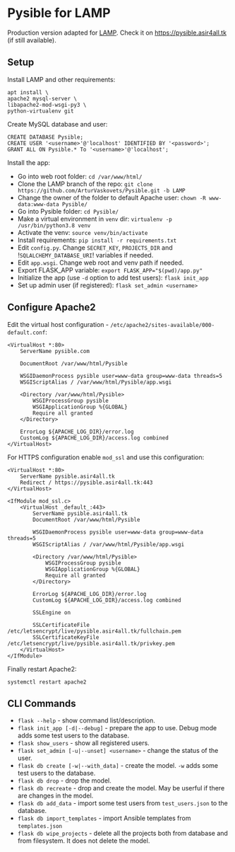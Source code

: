 # Pysible for LAMP

Production version adapted for [LAMP](https://es.wikipedia.org/wiki/LAMP). Check it on https://pysible.asir4all.tk (if still available).


## Setup
Install LAMP and other requirements: 
```
apt install \
apache2 mysql-server \
libapache2-mod-wsgi-py3 \
python-virtualenv git
```

Create MySQL database and user:
```
CREATE DATABASE Pysible;
CREATE USER '<username>'@'localhost' IDENTIFIED BY '<password>';
GRANT ALL ON Pysible.* To '<username>'@'localhost';
```

Install the app:
- Go into web root folder: ```cd /var/www/html/```
- Clone the LAMP branch of the repo: ```git clone https://github.com/ArturVaskovets/Pysible.git -b LAMP```
- Change the owner of the folder to default Apache user: ```chown -R www-data:www-data Pysible/```
- Go into Pysible folder: ```cd Pysible/```
- Make a virtual environment in ```venv``` dir: ```virtualenv -p /usr/bin/python3.8 venv```
- Activate the venv: ```source venv/bin/activate```
- Install requirements: ```pip install -r requirements.txt```
- Edit ```config.py```. Change ```SECRET_KEY```, ```PROJECTS_DIR``` and !```SQLALCHEMY_DATABASE_URI```! variables if needed.
- Edit ```app.wsgi```. Change web root and venv path if needed.
- Export FLASK_APP variable: ```export FLASK_APP="$(pwd)/app.py"```
- Initialize the app (use ```-d``` option to add test users): ```flask init_app```
- Set up admin user (if registered): ```flask set_admin <username>```


## Configure Apache2
Edit the virtual host configuration - ```/etc/apache2/sites-available/000-default.conf```:
```
<VirtualHost *:80>
	ServerName pysible.com

	DocumentRoot /var/www/html/Pysible

	WSGIDaemonProcess pysible user=www-data group=www-data threads=5
	WSGIScriptAlias / /var/www/html/Pysible/app.wsgi

	<Directory /var/www/html/Pysible>
		WSGIProcessGroup pysible
		WSGIApplicationGroup %{GLOBAL}
		Require all granted
	</Directory>

	ErrorLog ${APACHE_LOG_DIR}/error.log
	CustomLog ${APACHE_LOG_DIR}/access.log combined
</VirtualHost>
```
For HTTPS configuration enable ```mod_ssl``` and use this configuration:
```
<VirtualHost *:80>
	ServerName pysible.asir4all.tk
	Redirect / https://pysible.asir4all.tk:443
</VirtualHost>

<IfModule mod_ssl.c>
	<VirtualHost _default_:443>
		ServerName pysible.asir4all.tk
		DocumentRoot /var/www/html/Pysible

		WSGIDaemonProcess pysible user=www-data group=www-data threads=5
		WSGIScriptAlias / /var/www/html/Pysible/app.wsgi

		<Directory /var/www/html/Pysible>
			WSGIProcessGroup pysible
			WSGIApplicationGroup %{GLOBAL}
			Require all granted
		</Directory>

		ErrorLog ${APACHE_LOG_DIR}/error.log
		CustomLog ${APACHE_LOG_DIR}/access.log combined

		SSLEngine on

		SSLCertificateFile		/etc/letsencrypt/live/pysible.asir4all.tk/fullchain.pem
		SSLCertificateKeyFile	/etc/letsencrypt/live/pysible.asir4all.tk/privkey.pem
	</VirtualHost>
</IfModule>
```
Finally restart Apache2:
```
systemctl restart apache2
```


## CLI Commands
- ```flask --help``` - show command list/description.
- ```flask init_app [-d|--debug]``` - prepare the app to use. Debug mode adds some test users to the database.
- ```flask show_users``` - show all registered users.
- ```flask set_admin [-u|--unset] <username>``` - change the status of the user.
- ```flask db create [-w|--with_data]``` - create the model. ```-w``` adds some test users to the database.
- ```flask db drop``` - drop the model.
- ```flask db recreate``` - drop and create the model. May be userful if there are changes in the model.
- ```flask db add_data``` - import some test users from ```test_users.json``` to the database. 
- ```flask db import_templates``` - import Ansible templates from ```templates.json``` 
- ```flask db wipe_projects``` - delete all the projects both from database and from filesystem. It does not delete the model.